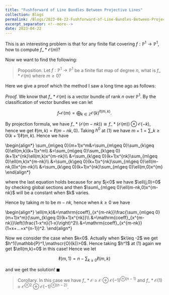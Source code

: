 ```yaml
---
title: "Fushforward of Line Bundles Between Projective Lines"
collection: Blogs
permalink: /Blogs/2023-04-22-Fushforward-of-Line-Bundles-Between-Projective-Lines
excerpt_separator: <!--more-->
date: 2023-04-22
---
```

This is an interesting problem is that for any finite flat covering $f:\mathbb{P}^1\to \mathbb{P}^1$, how to compute $f\_* \mathscr{O}(m)$?
<!--more-->

Now we want to find the following:

> Proposition. Let $f:\mathbb{P}^1\to \mathbb{P}^1$ be a finite flat map of degree $n$, what is $f\_* \mathscr{O}(m)$ where $m\geq 0$?

Here we give a proof which the method I saw a long time ago as follows:

*Proof.* We know that $f\_* \mathscr{O}(m)$ is a vector bundle of rank $n$ over $\mathbb{P}^1$. By the classification of vector bundles we can let

$$
f_* \mathscr{O}(m)=\bigoplus_{k\in\mathbb{Z}}\mathscr{O}(k)^{\ell(m,k)}.
$$

By projection formula, we have $f\_* (\mathscr{O}(m-nk))\cong f\_* (\mathscr{O}(m))\otimes\mathscr{O}(-k)$, hence we get $\ell(m,k)=\ell(m-nk,0)$.
Taking $h^0$ at (1) we have $m+1=\sum\_{k\geq 0}(k+1)\ell(m,k)$. Hence we have
<html>
<head>
  <meta charset="utf-8">
  <meta name="viewport" content="width=device-width">
  <script src="https://polyfill.io/v3/polyfill.min.js?features=es6"></script>
  <script id="MathJax-script" async
          src="https://cdn.jsdelivr.net/npm/mathjax@3/es5/tex-mml-chtml.js">
  </script>
</head>
<body>
<p>
\begin{align*}
\sum_{m\geq 0}(m+1)x^m&=\sum_{m\geq 0}\sum_{k\geq 0}\ell(m,k)(k+1)x^m\\
  &=\sum_{m\geq 0}\sum_{k\geq 0}(k+1)x^{nk}\ell(m,k)x^{m-nk}\\
  &=\sum_{k\geq 0}(k+1)x^{nk}\sum_{m\geq 0}\ell(m,k)x^{m-nk}\\
  &=\sum_{k\geq 0}(k+1)x^{nk}\sum_{m\geq 0}\ell(m-nk,0)x^{m-nk}\\
  &=\sum_{k\geq 0}(k+1)x^{nk}\sum_{m\geq 0}\ell(m,0)x^{m}
\end{align*}
</p>
</body>
</html>
where the last equation holds because for any $j<0$ we have $\ell(j,0)=0$ by checking global sections and then $\sum\_{m\geq 0}\ell(m-nk,0)x^{m-nk}$
will be a constant when $k$ varies.

Hence by taking $m$ to be $m-nk$, hence when $k\geq 0$ we have
<html>
<head>
  <meta charset="utf-8">
  <meta name="viewport" content="width=device-width">
  <script src="https://polyfill.io/v3/polyfill.min.js?features=es6"></script>
  <script id="MathJax-script" async
          src="https://cdn.jsdelivr.net/npm/mathjax@3/es5/tex-mml-chtml.js">
  </script>
</head>
<body>
<p>
\begin{align*}
\ell(m,k)&=\mathrm{coeff}_{x^{m-nk}}\frac{\sum_{m\geq 0}(m+1)x^m}{\sum_{k\geq 0}(k+1)x^{nk}}\\
  &=\mathrm{coeff}_{x^{m-nk}}\left(\frac{1-x^n}{1-x}\right)^2\\
  &=\mathrm{coeff}_{x^{m-nk}}(1+x+...+x^{n-1})^2.
\end{align*}
</p>
</body>
</html>
Now we consider the case when $k<0$. Actually when $k\leq -2$ we get $h^1(\mathbb{P}^1,\mathscr{O}(k))>0$. Hence taking $h^1$ at (1) again we get $\ell(m,k)=0$ in this case! Hence we let

$$
\ell(m,1)=n-\sum_{k\geq 0}\ell(m,k)
$$

and we get the solution! $\blacksquare$

> Corollary. In this case we have $f\_* \mathscr{O}\cong \mathscr{O}\oplus\mathscr{O}(-1)^{\oplus(n-1)}$ and $f\_* \mathscr{O}(1)\cong \mathscr{O}^{\oplus 2}\oplus\mathscr{O}(-1)^{\oplus(n-2)}$.




